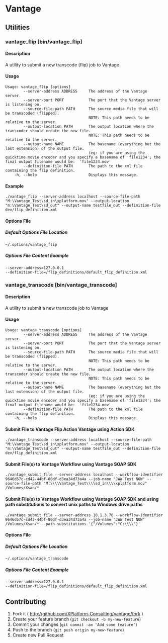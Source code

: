 # Vantage

## Utilities

### vantage_flip [bin/vantage_flip]

#### Description
  A utility to submit a new transcode (flip) job to Vantage

#### Usage
    Usage: vantage_flip [options]
            --server-address ADDRESS     The address of the Vantage server.
            --server-port PORT           The port that the Vantage server is listening on.
            --source-file-path PATH      The source media file that will be transcoded (flipped).
                                         NOTE: This path needs to be relative to the server.
            --output-location PATH       The output location where the transcoder should create the new file.
                                         NOTE: This path needs to be relative to the server.
            --output-name NAME           The basename (everything but the last extension) of the output file.
                                         (eg: if you are using the quicktime movie encoder and you specify a basename of 'file1234'; the final output filename would be:  'file1234.mov'
            --definition-file PATH       The path to the xml file containing the flip definition.
        -h, --help                       Displays this message.

#### Example
    ./vantage_flip --server-address localhost --source-file-path "M:\Vantage_Test\sd_in\xplatform.mov" --output-location "m:\Vantage_Test\sd_out" --output-name testfile_out --definition-file dev/flip_definition.xml

#### Options File

##### Default Options File Location
    ~/.options/vantage_flip

##### Options File Content Example
    --server-address=127.0.0.1
    --definition-file=/flip_definitions/default_flip_definition.xml

### vantage_transcode [bin/vantage_transcode]

#### Description
  A utility to submit a new transcode job to Vantage

#### Usage
    Usage: vantage_transcode [options]
            --server-address ADDRESS     The address of the Vantage server.
            --server-port PORT           The port that the Vantage server is listening on.
            --source-file-path PATH      The source media file that will be transcoded (flipped).
                                         NOTE: This path needs to be relative to the server.
            --output-location PATH       The output location where the transcoder should create the new file.
                                         NOTE: This path needs to be relative to the server.
            --output-name NAME           The basename (everything but the last extension) of the output file.
                                         (eg: if you are using the quicktime movie encoder and you specify a basename of 'file1234'; the final output filename would be:  'file1234.mov'
            --definition-file PATH       The path to the xml file containing the flip definition.
        -h, --help                       Displays this message.

#### Submit File to Vantage Flip Action Vantage using Action SDK
    ./vantage_transcode --server-address localhost --source-file-path "M:\Vantage_Test\sd_in\xplatform.mov" --output-location "m:\Vantage_Test\sd_out" --output-name testfile_out --definition-file dev/flip_definition.xml

#### Submit File(s) to Vantage Workflow using Vantage SOAP SDK

    ./vantage_submit_file --server-address localhost --workflow-identifier 9646d57c-cd42-44bf-80df-d3ea34d73a4a --job-name "JWW Test NOW" --source-file-path "M:\\\\Vantage_Test\\\\sd_in\\\\xplatform.mov" /Volumes/Xsan/*

#### Submit File(s) to Vantage Workflow using Vantage SOAP SDK and using path substitutions to convert unix paths to Windows drive paths

    ./vantage_submit_file --server-address 10.1.3.76 --workflow-identifier 9646d57c-cd42-44bf-80df-d3ea34d73a4a --job-name "JWW Test NOW" /Volumes/Xsan/* --path-substitutions '{"/Volumes":"C:\\\\"}'
    

#### Options File

##### Default Options File Location
    ~/.options/vantage_transcode

##### Options File Content Example
    --server-address=127.0.0.1
    --definition-file=/flip_definitions/default_flip_definition.xml



## Contributing

1. Fork it ( http://github.com/XPlatform-Consulting/vantage/fork )
2. Create your feature branch (`git checkout -b my-new-feature`)
3. Commit your changes (`git commit -am 'Add some feature'`)
4. Push to the branch (`git push origin my-new-feature`)
5. Create new Pull Request

